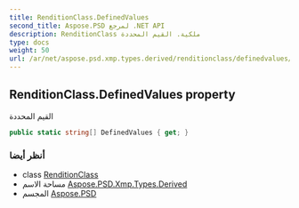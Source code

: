 ```yaml
---
title: RenditionClass.DefinedValues
second_title: Aspose.PSD لمرجع .NET API
description: RenditionClass ملكية. القيم المحددة
type: docs
weight: 50
url: /ar/net/aspose.psd.xmp.types.derived/renditionclass/definedvalues/
---
```

## RenditionClass.DefinedValues property

القيم المحددة

```csharp
public static string[] DefinedValues { get; }
```

### أنظر أيضا

* class [RenditionClass](../)
* مساحة الاسم [Aspose.PSD.Xmp.Types.Derived](../../renditionclass/)
* المجسم [Aspose.PSD](../../../)


